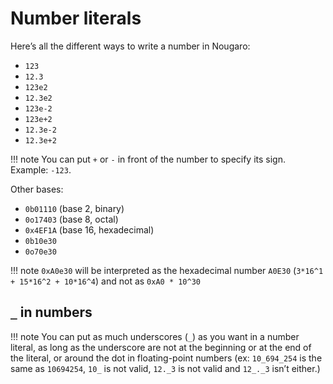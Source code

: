 # Number literals

Here’s all the different ways to write a number in Nougaro:

* `123`
* `12.3`
* `123e2`
* `12.3e2`
* `123e-2`
* `123e+2`
* `12.3e-2`
* `12.3e+2`

!!! note
    You can put `+` or `-` in front of the number to specify its sign. Example: `-123`.

Other bases:

* `0b01110` (base 2, binary)
* `0o17403` (base 8, octal)
* `0x4EF1A` (base 16, hexadecimal)
* `0b10e30`
* `0o70e30`

!!! note
    `0xA0e30` will be interpreted as the hexadecimal number `A0E30` (`3*16^1 + 15*16^2 + 10*16^4`) and not as `0xA0 * 10^30`

## `_` in numbers

!!! note
    You can put as much underscores (`_`) as you want in a number literal, as long as the underscore are not at the beginning or at the end of the literal, or around the dot in floating-point numbers (ex: `10_694_254` is the same as `10694254`, `10_` is not valid, `12._3` is not valid and `12_._3` isn’t either.)
